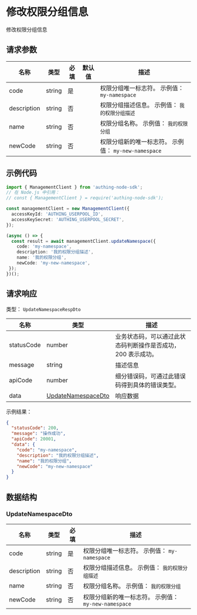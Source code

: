 # 修改权限分组信息

<!--
  警告⚠️：
  不要直接修改该文档，
  https://github.com/Authing/authing-docs-factory
  使用该项目进行生成
-->

修改权限分组信息

## 请求参数

| 名称 | 类型 | 必填 | 默认值 | 描述 |
| ---- | ---- | ---- | ---- | ---- |
| code | string | 是 |  | 权限分组唯一标志符。 示例值： `my-namespace` |
| description | string | 否 |  | 权限分组描述信息。 示例值： `我的权限分组描述` |
| name | string | 否 |  | 权限分组名称。 示例值： `我的权限分组` |
| newCode | string | 否 |  | 权限分组新的唯一标志符。 示例值： `my-new-namespace` |


## 示例代码

```ts
import { ManagementClient } from 'authing-node-sdk';
// 在 Node.js 中引用：
// const { ManagementClient } = require('authing-node-sdk');

const managementClient = new ManagementClient({
  accessKeyId: 'AUTHING_USERPOOL_ID',
  accessKeySecret: 'AUTHING_USERPOOL_SECRET',
});

(async () => {
  const result = await managementClient.updateNamespace({
    code: 'my-namespace',
    description: '我的权限分组描述',
    name: '我的权限分组',
    newCode: 'my-new-namespace',
 });
})();
```



## 请求响应

类型： `UpdateNamespaceRespDto`

| 名称 | 类型 | 描述 |
| ---- | ---- | ---- |
| statusCode | number | 业务状态码，可以通过此状态码判断操作是否成功，200 表示成功。 |
| message | string | 描述信息 |
| apiCode | number | 细分错误码，可通过此错误码得到具体的错误类型。 |
| data | <a href="#UpdateNamespaceDto">UpdateNamespaceDto</a> | 响应数据 |



示例结果：

```json
{
  "statusCode": 200,
  "message": "操作成功",
  "apiCode": 20001,
  "data": {
    "code": "my-namespace",
    "description": "我的权限分组描述",
    "name": "我的权限分组",
    "newCode": "my-new-namespace"
  }
}
```

## 数据结构


### <a id="UpdateNamespaceDto"></a> UpdateNamespaceDto

| 名称 | 类型 | 必填 | 描述 |
| ---- |  ---- | ---- | ---- |
| code | string | 是 | 权限分组唯一标志符。 示例值： `my-namespace`  |
| description | string | 否 | 权限分组描述信息。 示例值： `我的权限分组描述`  |
| name | string | 否 | 权限分组名称。 示例值： `我的权限分组`  |
| newCode | string | 否 | 权限分组新的唯一标志符。 示例值： `my-new-namespace`  |


